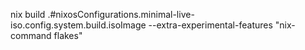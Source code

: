nix build .#nixosConfigurations.minimal-live-iso.config.system.build.isoImage --extra-experimental-features "nix-command flakes"
